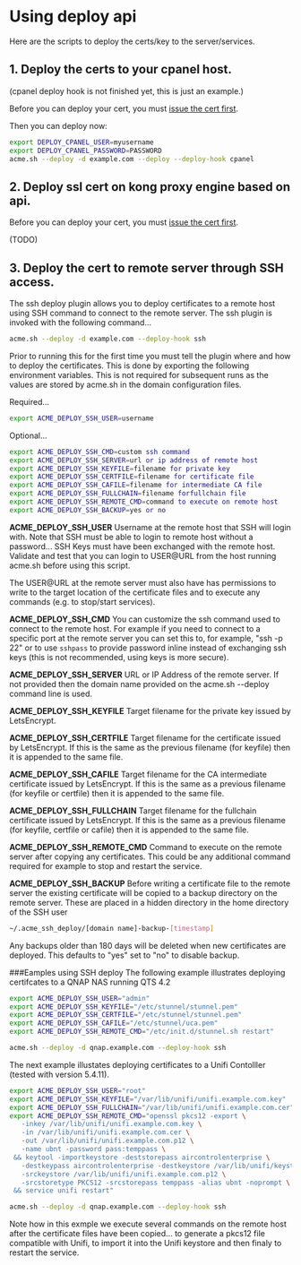 # Using deploy api

Here are the scripts to deploy the certs/key to the server/services.

## 1. Deploy the certs to your cpanel host.

(cpanel deploy hook is not finished yet, this is just an example.)

Before you can deploy your cert, you must [issue the cert first](https://github.com/Neilpang/acme.sh/wiki/How-to-issue-a-cert).

Then you can deploy now:

```sh
export DEPLOY_CPANEL_USER=myusername
export DEPLOY_CPANEL_PASSWORD=PASSWORD
acme.sh --deploy -d example.com --deploy --deploy-hook cpanel
```

## 2. Deploy ssl cert on kong proxy engine based on api.

Before you can deploy your cert, you must [issue the cert first](https://github.com/Neilpang/acme.sh/wiki/How-to-issue-a-cert).

(TODO)

## 3. Deploy the cert to remote server through SSH access.

The ssh deploy plugin allows you to deploy certificates to a remote host
using SSH command to connect to the remote server.  The ssh plugin is invoked
with the following command...

```bash
acme.sh --deploy -d example.com --deploy-hook ssh
```
Prior to running this for the first time you must tell the plugin where
and how to deploy the certificates.  This is done by exporting the following
environment variables.  This is not required for subsequent runs as the
values are stored by acme.sh in the domain configuration files.

Required...
```bash
export ACME_DEPLOY_SSH_USER=username
```
Optional...
```bash
export ACME_DEPLOY_SSH_CMD=custom ssh command
export ACME_DEPLOY_SSH_SERVER=url or ip address of remote host
export ACME_DEPLOY_SSH_KEYFILE=filename for private key
export ACME_DEPLOY_SSH_CERTFILE=filename for certificate file
export ACME_DEPLOY_SSH_CAFILE=filename for intermediate CA file
export ACME_DEPLOY_SSH_FULLCHAIN=filename forfullchain file
export ACME_DEPLOY_SSH_REMOTE_CMD=command to execute on remote host
export ACME_DEPLOY_SSH_BACKUP=yes or no
```

**ACME_DEPLOY_SSH_USER**
Username at the remote host that SSH will login with. Note that
SSH must be able to login to remote host without a password... SSH Keys
must have been exchanged with the remote host. Validate and test that you
can login to USER@URL from the host running acme.sh before using this script.

The USER@URL at the remote server must also have has permissions to write to
the target location of the certificate files and to execute any commands
(e.g. to stop/start services).

**ACME_DEPLOY_SSH_CMD**
You can customize the ssh command used to connect to the remote host. For example
if you need to connect to a specific port at the remote server you can set this
to, for example, "ssh -p 22" or to use `sshpass` to provide password inline
instead of exchanging ssh keys (this is not recommended, using keys is
more secure).

**ACME_DEPLOY_SSH_SERVER**
URL or IP Address of the remote server.  If not provided then the domain
name provided on the acme.sh --deploy command line is used.

**ACME_DEPLOY_SSH_KEYFILE**
Target filename for the private key issued by LetsEncrypt.

**ACME_DEPLOY_SSH_CERTFILE**
Target filename for the certificate issued by LetsEncrypt.
If this is the same as the previous filename (for keyfile) then it is
appended to the same file.

**ACME_DEPLOY_SSH_CAFILE**
Target filename for the CA intermediate certificate issued by LetsEncrypt.
If this is the same as a previous filename (for keyfile or certfile) then
it is appended to the same file.

**ACME_DEPLOY_SSH_FULLCHAIN**
Target filename for the fullchain certificate issued by LetsEncrypt.
If this is the same as a previous filename (for keyfile, certfile or
cafile) then it is appended to the same file.

**ACME_DEPLOY_SSH_REMOTE_CMD**
Command to execute on the remote server after copying any certificates.  This
could be any additional command required for example to stop and restart
the service.

**ACME_DEPLOY_SSH_BACKUP**
Before writing a certificate file to the remote server the existing
certificate will be copied to a backup directory on the remote server.
These are placed in a hidden directory in the home directory of the SSH
user
```bash
~/.acme_ssh_deploy/[domain name]-backup-[timestamp]
```
Any backups older than 180 days will be deleted when new certificates
are deployed.  This defaults to "yes" set to "no" to disable backup.


###Eamples using SSH deploy
The following example illustrates deploying certifcates to a QNAP NAS
running QTS 4.2

```bash
export ACME_DEPLOY_SSH_USER="admin"
export ACME_DEPLOY_SSH_KEYFILE="/etc/stunnel/stunnel.pem"
export ACME_DEPLOY_SSH_CERTFILE="/etc/stunnel/stunnel.pem"
export ACME_DEPLOY_SSH_CAFILE="/etc/stunnel/uca.pem"
export ACME_DEPLOY_SSH_REMOTE_CMD="/etc/init.d/stunnel.sh restart"

acme.sh --deploy -d qnap.example.com --deploy-hook ssh
```

The next example illustates deploying certificates to a Unifi
Contolller (tested with version 5.4.11).

```bash
export ACME_DEPLOY_SSH_USER="root"
export ACME_DEPLOY_SSH_KEYFILE="/var/lib/unifi/unifi.example.com.key"
export ACME_DEPLOY_SSH_FULLCHAIN="/var/lib/unifi/unifi.example.com.cer"
export ACME_DEPLOY_SSH_REMOTE_CMD="openssl pkcs12 -export \
   -inkey /var/lib/unifi/unifi.example.com.key \
   -in /var/lib/unifi/unifi.example.com.cer \
   -out /var/lib/unifi/unifi.example.com.p12 \
   -name ubnt -password pass:temppass \
 && keytool -importkeystore -deststorepass aircontrolenterprise \
   -destkeypass aircontrolenterprise -destkeystore /var/lib/unifi/keystore \
   -srckeystore /var/lib/unifi/unifi.example.com.p12 \
   -srcstoretype PKCS12 -srcstorepass temppass -alias ubnt -noprompt \
 && service unifi restart"

acme.sh --deploy -d qnap.example.com --deploy-hook ssh
```
Note how in this exmple we execute several commands on the remote host
after the certificate files have been copied... to generate a pkcs12 file
compatible with Unifi, to import it into the Unifi keystore and then finaly
to restart the service.
